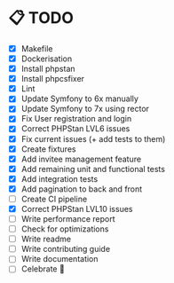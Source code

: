 # 📋  TODO 

- [X] Makefile
- [X] Dockerisation
- [X] Install phpstan
- [X] Install phpcsfixer
- [X] Lint
- [X] Update Symfony to 6x manually
- [X] Update Symfony to 7x using rector
- [X] Fix User registration and login
- [X] Correct PHPStan LVL6 issues
- [X] Fix current issues (+ add tests to them)
- [X] Create fixtures
- [X] Add invitee management feature
- [X] Add remaining unit and functional tests
- [X] Add integration tests
- [X] Add pagination to back and front
- [ ] Create CI pipeline
- [X] Correct PHPStan LVL10 issues
- [ ] Write performance report
- [ ] Check for optimizations
- [ ] Write readme
- [ ] Write contributing guide
- [ ] Write documentation
- [ ] Celebrate 🎉
